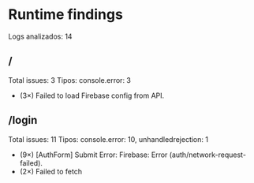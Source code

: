 # Runtime findings

Logs analizados: 14

## /  
Total issues: 3
Tipos: console.error: 3

- (3×) Failed to load Firebase config from API.

## /login  
Total issues: 11
Tipos: console.error: 10, unhandledrejection: 1

- (9×) [AuthForm] Submit Error: Firebase: Error (auth/network-request-failed).
- (2×) Failed to fetch

